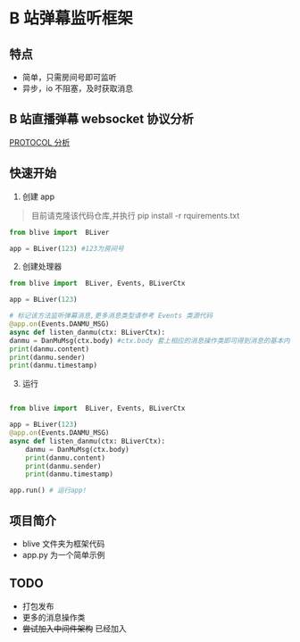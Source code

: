 # B 站弹幕监听框架

## 特点

- 简单，只需房间号即可监听
- 异步，io 不阻塞，及时获取消息

## B 站直播弹幕 websocket 协议分析

[PROTOCOL 分析](./PROTOCOL.md)

## 快速开始

1. 创建 app

> 目前请克隆该代码仓库,并执行 pip install -r rquirements.txt

```python
from blive import  BLiver

app = BLiver(123) #123为房间号
```

2. 创建处理器

```python
from blive import  BLiver, Events, BLiverCtx

app = BLiver(123)

# 标记该方法监听弹幕消息,更多消息类型请参考 Events 类源代码
@app.on(Events.DANMU_MSG)
async def listen_danmu(ctx: BLiverCtx):
danmu = DanMuMsg(ctx.body) #ctx.body 套上相应的消息操作类即可得到消息的基本内容,也可直接操作 ctx.body
print(danmu.content)
print(danmu.sender)
print(danmu.timestamp)
```

3. 运行

```python

from blive import  BLiver, Events, BLiverCtx

app = BLiver(123)
@app.on(Events.DANMU_MSG)
async def listen_danmu(ctx: BLiverCtx):
    danmu = DanMuMsg(ctx.body)
    print(danmu.content)
    print(danmu.sender)
    print(danmu.timestamp)

app.run() # 运行app!

```

## 项目简介

- blive 文件夹为框架代码
- app.py 为一个简单示例

## TODO

- 打包发布
- 更多的消息操作类
- ~~尝试加入中间件架构~~ 已经加入
